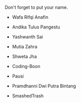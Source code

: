 Don't forget to put your name.

- Wafa Rifqi Anafin
- Andika Tulus Pangestu
- Yashwanth Sai
- Mutia Zahra

- Shweta Jha
- Coding-Boon
- Pausi
- Pramdhanni Dwi Putra Bintang
- SmashedTrash
